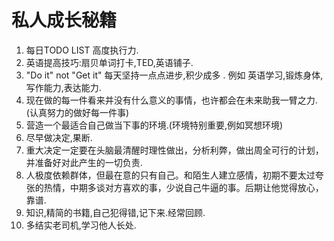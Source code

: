 # 私人成长秘籍

 

1. 每日TODO LIST 高度执行力.
2. 英语提高技巧:扇贝单词打卡,TED,英语铺子.
3. "Do it" not "Get it" 每天坚持一点点进步,积少成多 . 例如 英语学习,锻炼身体,写作能力,表达能力.
4. 现在做的每一件看来并没有什么意义的事情，也许都会在未来助我一臂之力.(认真努力的做好每一件事)
5. 营造一个最适合自己做当下事的环境.(环境特别重要,例如冥想环境)
6. 尽早做决定,果断.
7. 重大决定一定要在头脑最清醒时理性做出，分析利弊，做出周全可行的计划，并准备好对此产生的一切负责.
8. 人极度依赖群体，但最在意的只有自己。和陌生人建立感情，初期不要太过夸张的热情，中期多谈对方喜欢的事，少说自己牛逼的事。后期让他觉得放心，靠谱.
9. 知识,精简的书籍,自己犯得错,记下来.经常回顾.
10. 多结实老司机,学习他人长处.